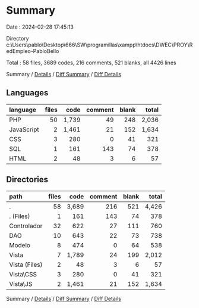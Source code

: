 # Summary

Date : 2024-02-28 17:45:13

Directory c:\\Users\\pablo\\Desktop\\666\\SW\\programillas\\xampp\\htdocs\\DWEC\\PROY\\RedEmpleo-PabloBello

Total : 58 files,  3689 codes, 216 comments, 521 blanks, all 4426 lines

Summary / [Details](details.md) / [Diff Summary](diff.md) / [Diff Details](diff-details.md)

## Languages
| language | files | code | comment | blank | total |
| :--- | ---: | ---: | ---: | ---: | ---: |
| PHP | 50 | 1,739 | 49 | 248 | 2,036 |
| JavaScript | 2 | 1,461 | 21 | 152 | 1,634 |
| CSS | 3 | 280 | 0 | 41 | 321 |
| SQL | 1 | 161 | 143 | 74 | 378 |
| HTML | 2 | 48 | 3 | 6 | 57 |

## Directories
| path | files | code | comment | blank | total |
| :--- | ---: | ---: | ---: | ---: | ---: |
| . | 58 | 3,689 | 216 | 521 | 4,426 |
| . (Files) | 1 | 161 | 143 | 74 | 378 |
| Controlador | 32 | 622 | 27 | 111 | 760 |
| DAO | 10 | 643 | 22 | 73 | 738 |
| Modelo | 8 | 474 | 0 | 64 | 538 |
| Vista | 7 | 1,789 | 24 | 199 | 2,012 |
| Vista (Files) | 2 | 48 | 3 | 6 | 57 |
| Vista\\CSS | 3 | 280 | 0 | 41 | 321 |
| Vista\\JS | 2 | 1,461 | 21 | 152 | 1,634 |

Summary / [Details](details.md) / [Diff Summary](diff.md) / [Diff Details](diff-details.md)
